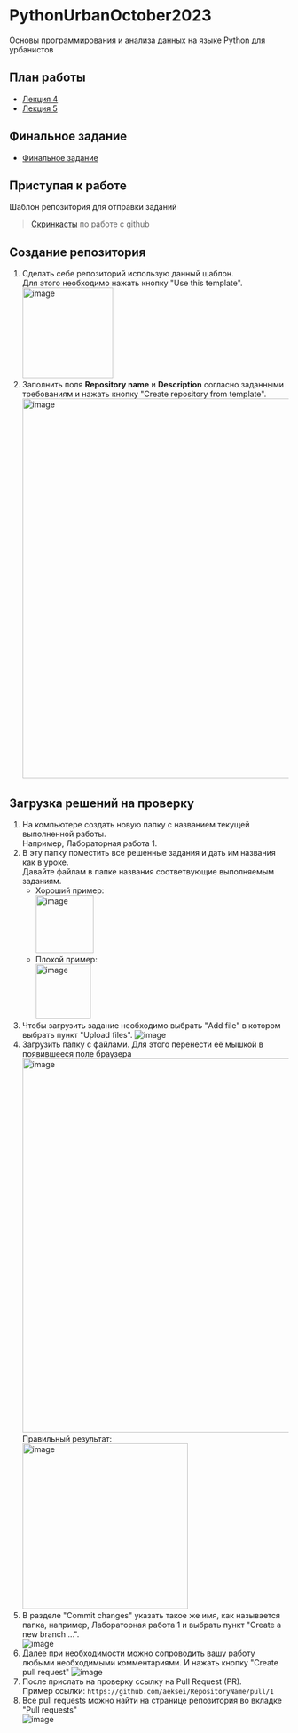 # PythonUrbanOctober2023
Основы программирования и анализа данных на языке Python для урбанистов

## План работы
- [Лекция 4](https://colab.research.google.com/drive/1XZqqxeELPLEZAPCIw0IZKKASz0HO2GRE?usp=sharing)
- [Лекция 5](https://colab.research.google.com/drive/1weocEz_cFx0wgYqS8mQJFYBx-j0s2oRN?usp=sharing)

## Финальное задание
- [Финальное задание](https://colab.research.google.com/drive/1dYUvqQF69egA1116BRxYXtobUxKS83_o?usp=sharing)
  
## Приступая к работе 
Шаблон репозитория для отправки заданий

> [Скринкасты](https://youtube.com/playlist?list=PLbQ9NRKEG-c0vHKOmTHOxq0MqpK1ONNjt) по работе с github

## Создание репозитория
1. Сделать себе репозиторий использую данный шаблон.  
  Для этого необходимо нажать кнопку "Use this template".  
    <img width="163" alt="image" src="https://user-images.githubusercontent.com/14962819/194048820-c2f9941d-29f6-4d35-b6a8-7060de43111d.png">
1. Заполнить поля **Repository name** и **Description** согласно заданными требованиям и нажать кнопку "Create repository from template".  
    <img width="683" alt="image" src="https://user-images.githubusercontent.com/14962819/194052658-23c1ecb3-6ca8-4130-87f1-64aa565df1e9.png">

## Загрузка решений на проверку
1. На компьютере создать новую папку с названием текущей выполненной работы.  
  Например, Лабораторная работа 1.
1. В эту папку поместить все решенные задания и дать им названия как в уроке.  
    Давайте файлам в папке названия соответвующие выполняемым заданиям.  
    - Хороший пример:  
      <img width="104" alt="image" src="https://user-images.githubusercontent.com/14962819/194054886-05a7c6d0-8596-4133-993f-4b7bb5357faa.png">
    - Плохой пример:  
      <img width="99" alt="image" src="https://user-images.githubusercontent.com/14962819/194054746-ace63e18-bd6d-4465-a36d-a777bc1b2700.png">
1. Чтобы загрузить задание необходимо выбрать "Add file" в котором выбрать пункт "Upload files". 
    ![image](https://user-images.githubusercontent.com/14962819/194053530-96926758-eb44-44c1-953d-a8be0fc9c5f6.png)
1. Загрузить папку с файлами.  Для этого перенести её мышкой в появившееся поле браузера    
    <img width="673" alt="image" src="https://user-images.githubusercontent.com/14962819/194056078-0d915a4c-4b45-488a-8084-69cd86d7ba87.png">  
    Правильный результат:  
    <img width="298" alt="image" src="https://user-images.githubusercontent.com/14962819/194056358-fdd56b9a-042c-448c-af2a-2628b7f4eae9.png">
1. В разделе "Commit changes" указать такое же имя, как называется папка, например, Лабораторная работа 1 и выбрать пункт "Create a new branch ...".     
    ![image](https://user-images.githubusercontent.com/14962819/194061021-9db55d14-5b92-42d9-97b8-57827bcf0b7f.png)
1. Далее при необходимости можно сопроводить вашу работу любыми необходимыми комментариями. И нажать кнопку "Create pull request"
    ![image](https://user-images.githubusercontent.com/14962819/194061318-278b9e6e-550b-47bf-893b-229325c7ad5a.png)
1. После прислать на проверку ссылку на Pull Request (PR).  
    Пример ссылки: `https://github.com/aeksei/RepositoryName/pull/1`
1. Все pull requests можно найти на странице репозитория во вкладке "Pull requests"  
    ![image](https://user-images.githubusercontent.com/14962819/194062365-4434ab16-7735-496d-8fe9-f0074e0a9eda.png)

